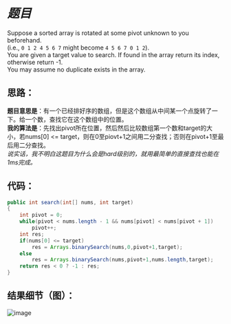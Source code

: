 # *题目*
Suppose a sorted array is rotated at some pivot unknown to you beforehand.  
(i.e., `0 1 2 4 5 6 7` might become `4 5 6 7 0 1 2`).  
You are given a target value to search. If found in the array return its index, otherwise return -1.  
You may assume no duplicate exists in the array.  
## 思路：
**题目意思是**：有一个已经排好序的数组，但是这个数组从中间某一个点旋转了一下。给一个数，查找它在这个数组中的位置。  
**我的算法是**：先找出pivot所在位置，然后然后比较数组第一个数和target的大小，若nums[0] <= target，则在0至piovt+1之间用二分查找；否则在pivot+1至最后用二分查找。  
*说实话，我不明白这题目为什么会是hard级别的，就用最简单的直接查找也能在1ms完成。*
## 代码：
```java
public int search(int[] nums, int target)
{
    int pivot = 0;
    while(pivot < nums.length - 1 && nums[pivot] < nums[pivot + 1])
        pivot++;
    int res;
    if(nums[0] <= target)
        res = Arrays.binarySearch(nums,0,pivot+1,target);
    else
        res = Arrays.binarySearch(nums,pivot+1,nums.length,target);
    return res < 0 ? -1 : res;
}
```
## 结果细节（图）：
![image](https://github.com/jnuyanfa/YanFa-LeetCode-with-JAVA/blob/master/src/leetcode033_SearchInRotatedSortedArray/img/1.png)


